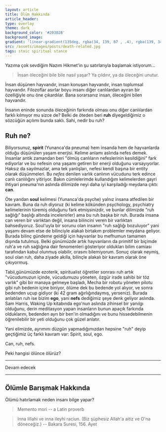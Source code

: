 ```yaml
---
layout: article
title: Ölüm Hakkında
article_header:
type: overlay
theme: dark
background_color: '#203028'
background_image:
gradient: 'linear-gradient(135deg, rgba(34, 139, 87 , .4), rgba(139, 34, 139, .4))'
src: /assets/images/posts/death-related.jpg
tags: stoic spiritual stance
---
```


Yazıma çok sevdiğim Nazım Hikmet'in şu satırlarıyla başlamak istiyorum...

> İnsan öleceğini bile bile nasıl yaşar? Ya çıldırır, ya da öleceğini unutur.


İnsan düşünen hayvandır, insan konuşan hayvandır, insan toplumsal hayvandır. Filozoflar asırlar boyu insanı diğer canlılardan ayıran bir özelliğiyle onu öne çıkardılar. Bana sorarsanız insan, öleceğini bilen hayvandır.

<!--more-->

İnsanın eninde sonunda öleceğinin farkında olması onu diğer canlılardan farklı kılmıyor mu sizce de? Belki de öteden beri **ruh** diyegeldiğimiz o sözcüğün açılımı bunda saklı. Sahi, nedir bu ruh?

## Ruh ne?

Biliyorsunuz, **spirit** (Yunanca'da pneuma) hem insanda hem de hayvanlarda olduğu düşünülen yaşam enerjisi. Kelime anlamı aslında nefes demek. İnsanlar antik zamandan beri "ölmüş canlıların nefeslerinin kesildiğini" fark ediyorlar ve bu nefesin ona yaşamı getiren bir enerji olduğunu varsayıyorlar. Haksız da sayılmazlar, ama tek yanlışları, nefesi kendi başına bir entity olarak düşünmeleri. Bu _nefes_ denilen varlık canlının vücudunu terk edince canlı canlılığını yitiriyor. Bakın cümlelerimde kullandığım kelimelerden gayri ihtiyari  pneuma'nın aslında dilimizde neyi daha iyi karşıladığı meydana çıktı: **can**.

Öte yandan **soul** kelimesi (Yunanca'da psyche) yalnız insana atfedilen bir kavram. Buna da ruh diyoruz (ki kelime kökünden psychology, psychiatry kelimelerinin türemiş olduğunu fark etmişsinizdir, ve bunlar dilimizde "ruh sağlığı" başlığı altında incelenirler) ama bu ruh başka bir ruh. Burada insana can veren bir varlıktan değil, insana bilincini veren bir varlıktan bahsediyoruz. Soul'uyla bir sorunu olan insanın "ruh sağlığı bozuluyor" yani yaşamı devam etse de bilinciyle alakalı birtakım problemler meydana geliyor. Burada bilinç gündeme geldiği için hayvanlar bu mefhumun tamamen dışında tutulmuş. Belki günümüzde artık hayvanların da primitif bir biçimde ruh'a ve ruh sağlığına dair fenomenleri gösteriyor oldukları bilim camiası tarafından kabul olunmuş olabilir, orasını bilemiyorum. Sonuç olarak neymiş, soul olan ruh, daha ziyade akılla, bilinçle alakalı bir kavram olarak öne çıkıyormuş.

Tabii,günümüzde ezoterik, spiritualist öğretiler sonrası ruh artık "vücudumuzun içinde, vücudumuzu yöneten, özgür irade sahibi bir töz varlık" gibi bir manaya gelmeye başladı, Mecha bir robotu yöneten pilotu gibi ruh bedenin içine biniyor, ölüme dek bu bedende yol alıyor, ve sonra bedenden uçup gidiyor (ki 42 gram ağırlığındaymış, yerseniz). Burada anlatılan ruh ise bizim **ego**, yani **nefs** dediğimiz şeye denk geliyor aslında. Sam Harris, Waking Up kitabında ego'nun aslında zihinsel bir yanılgı olduğunu, derin meditasyon yapan insanların bunun apaçık farkında olduklarını, bedenden ayrı bir ben'in olmadığını ve bunu hissedebilmenin öğrenilebilir bir yeti olduğunu çok güzel anlatır.

Yani elimizde, ayrımını düzgün yapmadığımızdan hepsine "ruh" deyip geçtiğimiz üç farklı kavram var: Spirit, soul, ego.

Can, ruh, nefs.

Peki hangisi ölünce ölürüz?

----

Devam edecek

----


## Ölümle Barışmak Hakkında

Ölümü hatırlamak neden insanı bilge yapar?

> Memento mori -- a Latin proverb

> Inna lillahi ve inna ileyhi raciun. (Biz şüphesiz Allah'a aitiz ve O'na döneceğiz.) -- Bakara Suresi, 156. Ayet

